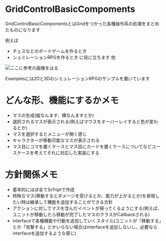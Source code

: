 # GridControlBasicCompoments

GridControlBasicCompomentsとはGridをつかった各種操作系の処理をまとめたものになります

例えば
* チェスなどのボードゲームを作るとき
* シュミレーションRPGを作るとき
に役に立ちます
他

![ここに参考の画像をはる]()

Examplesには2Dと3DのシミュレーションRPGのサンプルを置いています

# どんな形、機能にするかメモ
* マスの生成(縦なんます、横なんますとか)
* 選択されるマスが表示される(例えばマウスをオーバーレイすると色が変わるとか)
* マスを選択するとメニューが開く感じ
* キャラクターが移動可能なマスが表示される
* マス目にコマを置くケースとマス目にカードを置くケースについてなどユースケースを考えてそれに対応した実装にする

# 方針関係メモ
* 基本的にほぼ全てScfriptで作成
* 特殊なマス(移動するとダメージを受けるとか、能力が上がるとか)を表現したい時は継承して機能を追加することができる方針
* アクションに対してマスを含んだイベントが帰ってくるようにする(例えば、ユニットが移動したら移動が完了したマスのクラスがCallbackされる)
* interfaceで各種機能や行動を追加していくスタイル(ユニットが「移動する」とか「攻撃する」とかいらない場合はinterfaceを追加しないし、必要ならinterfaceを追加するような感じ)